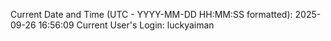Current Date and Time (UTC - YYYY-MM-DD HH:MM:SS formatted): 2025-09-26 16:56:09
Current User's Login: luckyaiman
